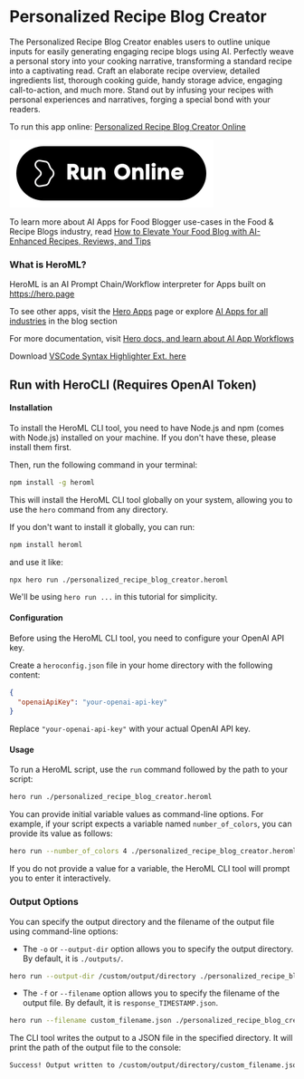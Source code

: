 # Personalized Recipe Blog Creator

The Personalized Recipe Blog Creator enables users to outline unique inputs for easily generating engaging recipe blogs using AI. Perfectly weave a personal story into your cooking narrative, transforming a standard recipe into a captivating read. Craft an elaborate recipe overview, detailed ingredients list, thorough cooking guide, handy storage advice, engaging call-to-action, and much more. Stand out by infusing your recipes with personal experiences and narratives, forging a special bond with your readers.

To run this app online: [Personalized Recipe Blog Creator Online](https://hero.page/app/personalized-recipe-blog-creator-ai-powered-story-infused-recipe-blogs/7XMEghkPH6UZmkqzEAvU)

[![Run Personalized Recipe Blog Creator Online](/assets/run.svg)](https://hero.page/app/personalized-recipe-blog-creator-ai-powered-story-infused-recipe-blogs/7XMEghkPH6UZmkqzEAvU)

To learn more about AI Apps for Food Blogger use-cases in the Food & Recipe Blogs industry, read [How to Elevate Your Food Blog with AI-Enhanced Recipes, Reviews, and Tips](https://hero.page/blog/ai/food-and-recipe-blogs/how-to-elevate-your-food-blog-with-ai-enhanced-recipes-reviews-and-tips/170885)

### What is HeroML?
HeroML is an AI Prompt Chain/Workflow interpreter for Apps built on https://hero.page 

To see other apps, visit the [Hero Apps](https://hero.page/apps) page or explore [AI Apps for all industries](https://hero.page/blog) in the blog section

For more documentation, visit [Hero docs, and learn about AI App Workflows](https://hero.page/tutorials/introduction-to-heroml)

Download [VSCode Syntax Highlighter Ext. here](https://marketplace.visualstudio.com/items?itemName=hero-page.heroml)

## Run with HeroCLI (Requires OpenAI Token)

#### Installation

To install the HeroML CLI tool, you need to have Node.js and npm (comes with Node.js) installed on your machine. If you don't have these, please install them first. 

Then, run the following command in your terminal:

```bash
npm install -g heroml
```

This will install the HeroML CLI tool globally on your system, allowing you to use the `hero` command from any directory.

If you don't want to install it globally, you can run:

```bash
npm install heroml
```

and use it like:

```bash
npx hero run ./personalized_recipe_blog_creator.heroml
```

We'll be using `hero run ...` in this tutorial for simplicity.

#### Configuration

Before using the HeroML CLI tool, you need to configure your OpenAI API key. 

Create a `heroconfig.json` file in your home directory with the following content:

```json
{
  "openaiApiKey": "your-openai-api-key"
}
```

Replace `"your-openai-api-key"` with your actual OpenAI API key.

#### Usage

To run a HeroML script, use the `run` command followed by the path to your script:

```bash
hero run ./personalized_recipe_blog_creator.heroml
```

You can provide initial variable values as command-line options. For example, if your script expects a variable named `number_of_colors`, you can provide its value as follows:

```bash
hero run --number_of_colors 4 ./personalized_recipe_blog_creator.heroml
```

If you do not provide a value for a variable, the HeroML CLI tool will prompt you to enter it interactively.

### Output Options

You can specify the output directory and the filename of the output file using command-line options:

- The `-o` or `--output-dir` option allows you to specify the output directory. By default, it is `./outputs/`.

```bash
hero run --output-dir /custom/output/directory ./personalized_recipe_blog_creator.heroml
```

- The `-f` or `--filename` option allows you to specify the filename of the output file. By default, it is `response_TIMESTAMP.json`.

```bash
hero run --filename custom_filename.json ./personalized_recipe_blog_creator.heroml
```

The CLI tool writes the output to a JSON file in the specified directory. It will print the path of the output file to the console:

```bash
Success! Output written to /custom/output/directory/custom_filename.json
```

